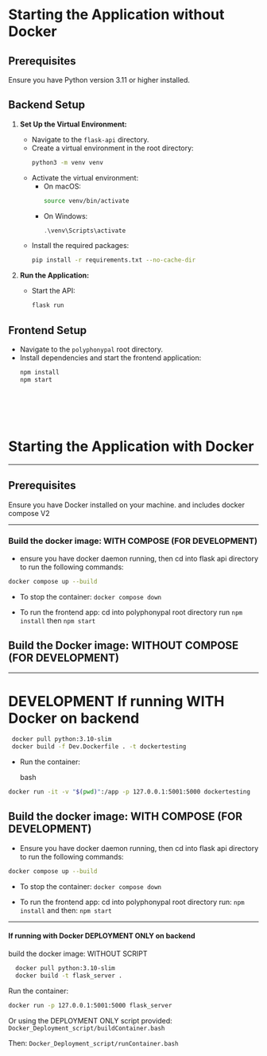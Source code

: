 # Starting the Application without Docker

## Prerequisites
Ensure you have Python version 3.11 or higher installed.

## Backend Setup
1. **Set Up the Virtual Environment:**
   - Navigate to the `flask-api` directory.
   - Create a virtual environment in the root directory:
     ```bash
     python3 -m venv venv
     ```
   - Activate the virtual environment:
     - On macOS:
       ```bash
       source venv/bin/activate
       ```
     - On Windows:
       ```powershell
       .\venv\Scripts\activate
       ```
   - Install the required packages:
     ```bash
     pip install -r requirements.txt --no-cache-dir
     ```

2. **Run the Application:**
   - Start the API:
     ```bash
     flask run
     ```

## Frontend Setup
- Navigate to the `polyphonypal` root directory.
- Install dependencies and start the frontend application:
  ```bash
  npm install
  npm start







# Starting the Application with Docker
--------------------------------
## Prerequisites
Ensure you have Docker installed on your machine. and includes docker compose V2

--------------------------------
### Build the docker image: WITH COMPOSE (FOR DEVELOPMENT)
   - ensure you have docker daemon running, then cd into flask api directory to run the following commands:
  ```bash
  docker compose up --build
```
   - To stop the container:
   `docker compose down`

   - To run the frontend app: cd into polyphonypal root directory run
    `npm install`
    then
    `npm start`


## Build the Docker image: WITHOUT COMPOSE (FOR DEVELOPMENT)
-----------------------------------
# DEVELOPMENT If running WITH Docker on backend


```bash
 docker pull python:3.10-slim
 docker build -f Dev.Dockerfile . -t dockertesting
```
- Run the container:
 
  bash 
```bash
docker run -it -v "$(pwd)":/app -p 127.0.0.1:5001:5000 dockertesting
```
## Build the docker image: WITH COMPOSE (FOR DEVELOPMENT)

  - Ensure you have docker daemon running, then cd into flask api directory to run the following commands:

  ```bash
  docker compose up --build
```

  - To stop the container: `docker compose down`

  - To run the frontend app: cd into polyphonypal root directory run:
   `npm install`
   and then:
  `npm start`
-----------------------------------
#### If running with Docker DEPLOYMENT ONLY on backend
  build the docker image: WITHOUT SCRIPT
  ```bash
    docker pull python:3.10-slim
    docker build -t flask_server .
  ```
  Run the container:
 ```bash
 docker run -p 127.0.0.1:5001:5000 flask_server
 ```
 Or using the DEPLOYMENT ONLY script provided:
 ` Docker_Deployment_script/buildContainer.bash`

Then: `Docker_Deployment_script/runContainer.bash`

